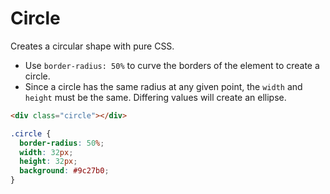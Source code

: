 # Circle

Creates a circular shape with pure CSS.

- Use `border-radius: 50%` to curve the borders of the element to create a circle.
- Since a circle has the same radius at any given point, the `width` and `height` must be the same. Differing values will create an ellipse.

```html
<div class="circle"></div>
```

```css
.circle {
  border-radius: 50%;
  width: 32px;
  height: 32px;
  background: #9c27b0;
}
```
